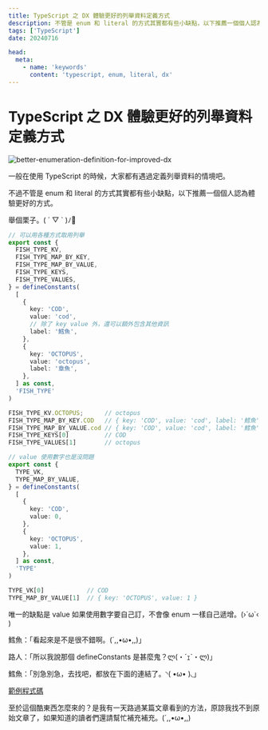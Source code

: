 ```yaml
---
title: TypeScript 之 DX 體驗更好的列舉資料定義方式
description: 不管是 enum 和 literal 的方式其實都有些小缺點，以下推薦一個個人認為體驗更好的方式
tags: ['TypeScript']
date: 20240716

head:
  meta:
    - name: 'keywords'
      content: 'typescript, enum, literal, dx'
---
```


# TypeScript 之 DX 體驗更好的列舉資料定義方式

![better-enumeration-definition-for-improved-dx](/better-enumeration-definition-for-improved-dx.jpg)

一般在使用 TypeScript 的時候，大家都有遇過定義列舉資料的情境吧。

不過不管是 enum 和 literal 的方式其實都有些小缺點，以下推薦一個個人認為體驗更好的方式。

舉個栗子。( ´ ▽ ` )ﾉ🌰

```ts
// 可以用各種方式取用列舉
export const {
  FISH_TYPE_KV,
  FISH_TYPE_MAP_BY_KEY,
  FISH_TYPE_MAP_BY_VALUE,
  FISH_TYPE_KEYS,
  FISH_TYPE_VALUES,
} = defineConstants(
  [
    {
      key: 'COD',
      value: 'cod',
      // 除了 key value 外，還可以額外包含其他資訊
      label: '鱈魚',
    },
    {
      key: 'OCTOPUS',
      value: 'octopus',
      label: '章魚',
    },
  ] as const,
  'FISH_TYPE'
)

FISH_TYPE_KV.OCTOPUS;      // octopus
FISH_TYPE_MAP_BY_KEY.COD   // { key: 'COD', value: 'cod', label: '鱈魚' },
FISH_TYPE_MAP_BY_VALUE.cod // { key: 'COD', value: 'cod', label: '鱈魚' },
FISH_TYPE_KEYS[0]          // COD
FISH_TYPE_VALUES[1]        // octopus

// value 使用數字也是沒問題
export const {
  TYPE_VK,
  TYPE_MAP_BY_VALUE,
} = defineConstants(
  [
    {
      key: 'COD',
      value: 0,
    },
    {
      key: 'OCTOPUS',
      value: 1,
    },
  ] as const,
  'TYPE'
)

TYPE_VK[0]            // COD
TYPE_MAP_BY_VALUE[1]  // { key: 'OCTOPUS', value: 1 }
```

唯一的缺點是 value 如果使用數字要自己訂，不會像 enum 一樣自己遞增。(›´ω`‹ )

鱈魚：「看起來是不是很不錯啊。(´,,•ω•,,)」

路人：「所以我說那個 defineConstants 是甚麼鬼？ლ(・´ｪ`・ლ)」

鱈魚：「別急別急，去找吧，都放在下面的連結了。◝( •ω• )◟」

[範例程式碼](https://www.typescriptlang.org/play/?#code/JYOwLgpgTgZghgYwgAgJICE4GcIBEIzIDeAUMsgNYQCeAXMgApQD2ADtGNQNI0DcZyAG5wANgFcI9LGCigA5sgA+yEGIC2AI2j8AviRKd2yACrMmbDtSYFgADwA8AOWQRbkEABMsyabJAKAXmQAcmCAPmQg51d3LxDg5AB+eOR6AAMAEiJHHQB9NP4DaiNTc3YoTnsBMssXNwhPb195ABoBaPrGnxl5SPi2iKDMolKWcs5rGDsnMJ0smorqHQL9QxRTHmose2NBkzrY7ygIOA9mEBFqZABtUBhoZABBFuQAOne7h-QAXQFkx4ODTipHI5GOp3Ol0oNHonygyC4-HIenIyXQ12CIgacjAAAtgt9AV0AAx-G5cX7kejXLgvd6vDY0bboMKU1IqCCCaACanfQprEzMABqogk212fWMRLi4LOFyutxA93hzzeHyVXzZ-2l3hBoNlkKuwnEkmQcIRSOQKKSyHRmOxeIJOuQpNR5LZ1NpaoZwtFEGZrJ5HK5UCD1z5q2K62YAGV5FjNgBZOCsHZ7KUxIG6gQG+XQuhmjXwxEka3JLjOhacTZkvVgk5yqE0miFhHfejGS3W+ggTncqnB7T6VysZgVZACxPQOQQVDgaA4BBgYDneyPPYAzNdc3GWvklugfPMQjGdsmZvUQndwdQflRwVJlNpyXO3NN82q+nmn5ku1Y-yOoSW5xK6NqmHG-gJjQyapuuQZTlAM5zpAUCLsuq7gfGECPrBEQAGQPtBT4smEYYRkUJSxlhIomjBz5BBmnTAjmDaGkIfqwkWFqlmSFbAd4VbcDQtYCPWEJ5herYUh2XZBr2IZyX2t6RpRNESHREoMa+rESR+dLqsqtparaGL-ji+JAUx3igckmGQRAakQHRcEDghSHzqhEBLiuIA7FR9mOc5+GCoFxFhKRA7hnelEQXIUHUI59H7PxxAseJUJUAW5olmJjZGhxhaGUKui8ZWYyWDWbp1sgb4KpsUlnsVAjXvJ-bsq1ykUdGmyJZpyVWTVOnvlxn4GZqv6mQ6FnOjZgqxfFiUueybmzh5aE+X583YTQi3BYyCV+vYJFkdF0ZbY5mxJYxhypblbGZZxhk5YN6X5Saj0PE1ZbIEKZUWIslU2tVtX7lch5Cmez0tUpikhqdIV+pdfXXVmL15Tcenet+xl-lNTopbNdlxQ5iM0GuEXLdOq0oetGH+cTF1k+uyAEaYjPUEd4UnfoAD0ABUfPIIAFK6AD2mgBfeoA05aAOhKgCQQYA5oqAJ3aZCC8rCK-YA9Gb5uxJrIIAIW6APCGgC4BoAQAyq6rgBZ2oAlf6AJfugDGaYA4zGAJmmgAYUYA6fqAAVKgBQcsg2DIAg5zSGbyCCwAAq4cBqKwWKq2ksdrFgCCyKwYCqzzPPIIA0gmAIAJgCdpoA8PqABx6gAeplbqsjmOYB+wHlcgoL5C4AAogAMqgQoNwASgAmrkiYN8YAASADyuC5FwQptMHoKNy3bddz3fdDyPQq0qr9fN63Hfd73A-Dz3jwMLk6Dd1wDedxPdfINPG9z9vi97wfR+5EKjxNwAqg359T+vs9bwvu-P2-BuMZVY6D6B4GwvYADC1c4DgCwAAClXjcJB5Ba6gnQQ9EIQ9e7BE-ug8gxoJD0GCLiZgagIC4JQaCEQcAtAiGIYAUO1ACyiZQye6CdB4NBGg-B+ZiExmbgAMVyAwVAkCuCvwYKwi+6DCGmmCDgEQMAAC0rBgAIAoGIVgUieHIBoXQ4hgArwMAGvK2j2GcMJL7f2IBpCcOCFfH+88d64GCKrAAlKndO2d85l1sKOccAp8AiGACGagU48TMA8H0NYx5L7f03o4u+AD34xmuKoTQ0AIyT1jmkZWPMSDl3HDAMQIBvLnGQOAqYUCYFwKqOQFGXQQYYGwHgAg4YJ7IA6DdZo-g+ihAGPAipWAOwvBABHf0rBEAQESPQRwrjbpV2sZXVgxwpi2D6KM8hWAJlIBtMMDZ4zJl5DSOyUIlpjhgDEFAEA8zyDXGGMsmwtgdAn07jGNIZ5BmvDUCmeB8DgCQDUHMgIER-kQDUK8TKrj2m3PuSsuwOgklAPefQT53zWC-NBYCyIIKAWvFkVC0SNxYWPOeUKZF5SCBYFeMcDwYgkCIJ4fAtFLxMVAoiPA6q6D6TMsJeg24uLMpnkxXiv00LQQ6AJTwogHDCWStBHcrIDzVkIq4OSz5NK6UQAZfgplKYWUArZcgDlvLQTcr1Sa25wrZFCoFTQMVyI5XoOlWKx1RLFVwqeYmfeh9j6nzVZS6lEBaX0pNbq1g+qwWGuNTo70PKY38rBRCmgNqwX2qtK61BMr0GuoVUQJV8KvUP27oi-1MAqUapDYy5lZoDXYqNZy017w406ITeC61sIAVpolWm51sqxW5vzU8l599S3lqDZq7V6Cw0RqxcC+tFrY3mvjcKwVHbU0mu7Sa3t2b+3EuVYW0dgbg1atDdW1ldbo06LNeGhdrak2XjXW20VG6M3ECzaCHNe74UtxjMYUd7TQG+xWshBcXl0K+UJQ2ySh5Rj-UqMEMeuCOmsg7MwHqh1diWmRCzG58r6owbMOVRY9hgjLyQ44FDCMTRIzCFhq0OGoP4eubB8YHMEOnxjORyj+1xS0cJaAgijGDzMcI3BtjiLOMvAo2eNmfpeN0YE7h25THBSCRI4Wn1o9T5cZk2hoiqZMP8YYya6DIm1PBA04-RFOnUOhQM3x9hxmeGmdU0R+DhabOEQOiaNMCmnP4JcyxywJGf3GE852fjAg+N6BIGnZAgB75UAKdyQtAAgKoAOi985GKFrLfJviK4LOkPMgRqAYz91yMYTuDAG6j3HgIYrpXyuVeq5Z31Z86slbKxVqr99NOIvafVzrTWtOvP6x1xr3WJNtFAUECpoAIDQMWbAsACCBDXEgyazBwRIHD1Yfg2RxD-YeF2+guLgATNMAGFyWtZHIEAGiagAYf8ACEJSXACyGTdwAoMqAGoVQAboqADW5e2gAoKJNXoiA9CQiAAkcwAWtnHatGKhtm3B6QOMIPBgr9JMmv2yEZgS42BiCwND8gwPQfBEAAdeUOxXvosd4KxNiBDBAG+NhuLj3EkHp116rY9XgI6RyjmMvAeFxax2AHHWAWdjbZz1x+LzXjbdwKCOLRBeEhBl0hjHwRDtIcJ8QyHCQZWs6Gy1p+L936vEO8geXiuts7ZeKr9XLxNfg6hzD0XDXxcvJScSQkMazfpxl87wbE2jdAOuAARk9-z9Ogvhe83TtdwA-vJCyLoAdW1AD6curQASTaAHlVQAMhm5b8ZXanNcBDi+Xu08XBu+uljARA+b1TlvarW06jbMIldW-RwVYk5PYdN4LMELnyPUf4+1kQ5AwfO8CEpwVsA7Tghs6Z-oYvXBrge693Ln3w8SBl+9VZwPIfPfm-h4j-vkmh+mmD1aIAA)

至於這個酷東西怎麼來的？是我有一天路過某篇文章看到的方法，原諒我找不到原始文章了，如果知道的讀者們還請幫忙補充補充。(´,,•ω•,,)
